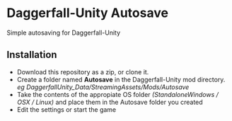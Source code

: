 # Daggerfall-Unity Autosave
Simple autosaving for Daggerfall-Unity

## Installation
- Download this repository as a zip, or clone it. 
- Create a folder named **Autosave** in the Daggerfall-Unity mod directory. _eg DaggerfallUnity_Data/StreamingAssets/Mods/Autosave_ 
- Take the contents of the appropiate OS folder _(StandaloneWindows / OSX / Linux)_ and place them in the Autosave folder you created
- Edit the settings or start the game
